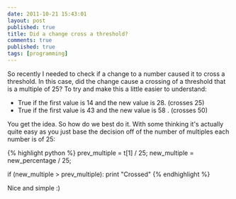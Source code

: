 ```yaml
---
date: 2011-10-21 15:43:01
layout: post
published: true
title: Did a change cross a threshold?
comments: true
published: true
tags: [programming]
---
```


So recently I needed to check if a change to a number caused it to cross a threshold. In this case, did the change cause a crossing of a threshold that is a multiple of 25? To try and make this a little easier to understand:

* True if the first value is 14 and the new value is 28. (crosses 25)
* True if the first value is 43 and the new value is 58 . (crosses 50)

You get the idea. So how do we best do it. With some thinking it's actually quite easy as you just base the decision off of the number of multiples each number is of 25:

{% highlight python %}
prev_multiple = t[1] / 25;
new_multiple = new_percentage / 25;

if (new_multiple > prev_multiple):
    print "Crossed"
{% endhighlight %}

Nice and simple :)
